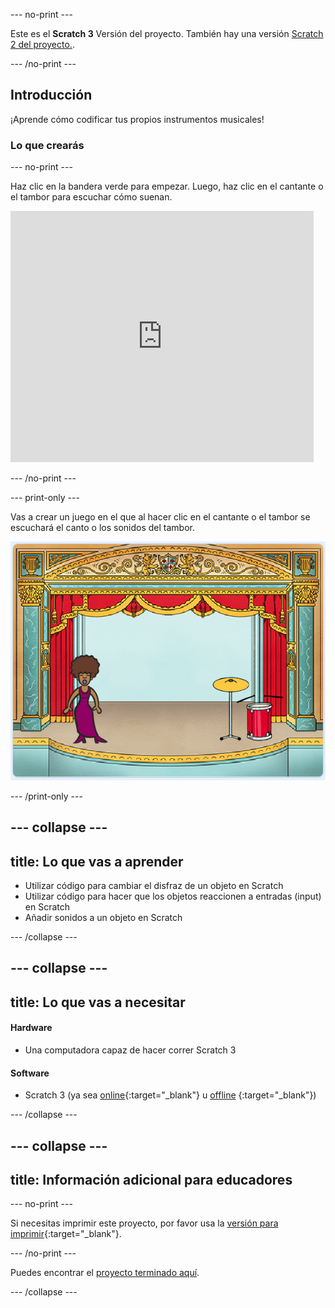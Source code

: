 --- no-print ---

Este es el **Scratch 3** Versión del proyecto. También hay una versión [Scratch 2 del proyecto.](https://projects.raspberrypi.org/es-ES/projects/rock-band-scratch2).

--- /no-print ---

## Introducción

¡Aprende cómo codificar tus propios instrumentos musicales!

### Lo que crearás

--- no-print ---

Haz clic en la bandera verde para empezar. Luego, haz clic en el cantante o el tambor para escuchar cómo suenan.

<div class="scratch-preview">
  <iframe allowtransparency="true" width="485" height="402" src="https://scratch.mit.edu/projects/embed/276872220/?autostart=false" frameborder="0" scrolling="no"></iframe>
</div>

--- /no-print ---

--- print-only ---

Vas a crear un juego en el que al hacer clic en el cantante o el tambor se escuchará el canto o los sonidos del tambor.

![captura de pantalla del juego](images/demo.png)

--- /print-only ---

--- collapse ---
---
title: Lo que vas a aprender
---

+ Utilizar código para cambiar el disfraz de un objeto en Scratch
+ Utilizar código para hacer que los objetos reaccionen a entradas (input) en Scratch
+ Añadir sonidos a un objeto en Scratch

--- /collapse ---

--- collapse ---
---
title: Lo que vas a necesitar
---

#### Hardware

+ Una computadora capaz de hacer correr Scratch 3

#### Software

+ Scratch 3 (ya sea [online](http://rpf.io/scratchon){:target="_blank"} u [offline](http://rpf.io/scratchoff) {:target="_blank"})

--- /collapse ---

--- collapse ---
---
title: Información adicional para educadores
---

--- no-print ---

Si necesitas imprimir este proyecto, por favor usa la [versión para imprimir](https://projects.raspberrypi.org/es-ES/projects/rock-band/print){:target="_blank"}.

--- /no-print ---

Puedes encontrar el [proyecto terminado aquí](http://rpf.io/p/es-ES/rock-band-get).

--- /collapse ---